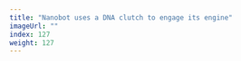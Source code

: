 ```yaml
---
title: "Nanobot uses a DNA clutch to engage its engine"
imageUrl: ""
index: 127
weight: 127
---
```

